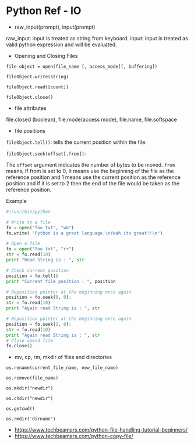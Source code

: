 # Python Ref - IO

* raw_input(prompt), input(prompt)

raw_input: input is treated as string from keyboard.
input: input is treated as valid python expression and will be evaluated.

* Opening and Closing Files

`file object = open(file_name [, access_mode][, buffering])`

`fileObject.write(string)`

`fileObject.read([count])`

`fileObject.close()`

* file attributes

file.closed (boolean), file.mode(access mode), file.name, file.softspace

* file positions

`fileObject.tell()`: tells the current position within the file.

`fileObject.seek(offset[,from])`:

The `offset` argument indicates the number of bytes to be moved.
`from` means, If from is set to 0, it means use the beginning of the file as the reference position and 1 means use the current position as the reference position and if it is set to 2 then the end of the file would be taken as the reference position.

Example

```python
#!/usr/bin/python

# Write to a file
fo = open("foo.txt", "wb")
fo.write( "Python is a great language.\nYeah its great!!\n")

# Open a file
fo = open("foo.txt", "r+")
str = fo.read(10)
print "Read String is : ", str

# Check current position
position = fo.tell()
print "Current file position : ", position

# Reposition pointer at the beginning once again
position = fo.seek(0, 0);
str = fo.read(10)
print "Again read String is : ", str

# Reposition pointer at the beginning once again
position = fo.seek(2, 0);
str = fo.read(10)
print "Again read String is : ", str
# Close opend file
fo.close()
```

* mv, cp, rm, mkdir of files and directories

`os.rename(current_file_name, new_file_name)`

`os.remove(file_name)`

`os.mkdir("newdir")`

`os.chdir("newdir")`

`os.getcwd()`

`os.rmdir('dirname')`

- <https://www.techbeamers.com/python-file-handling-tutorial-beginners/>
- <https://www.techbeamers.com/python-copy-file/>
